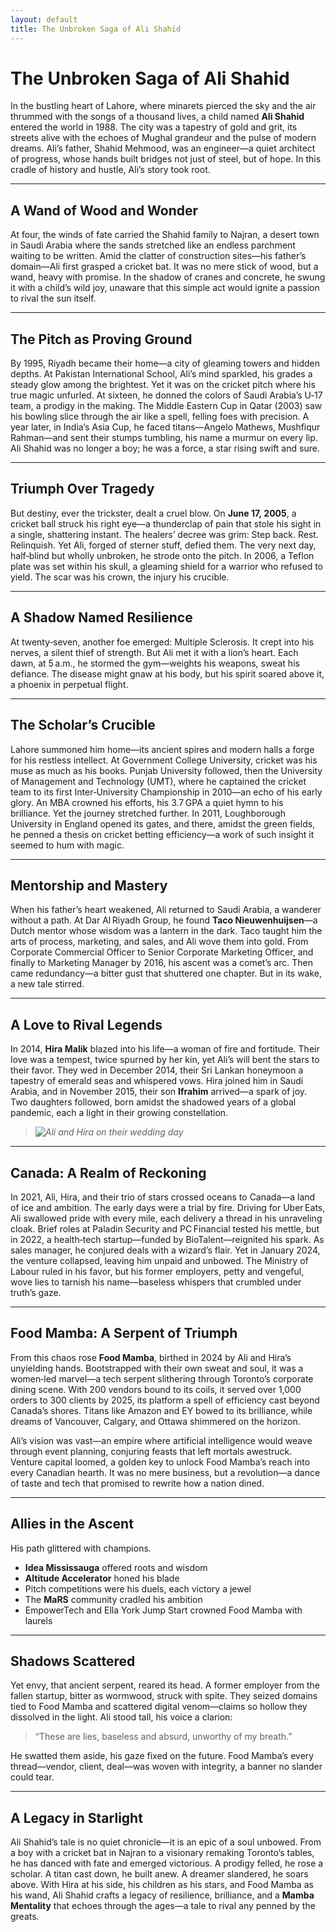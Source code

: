 ```yaml
---
layout: default
title: The Unbroken Saga of Ali Shahid
---
```


# The Unbroken Saga of Ali Shahid

In the bustling heart of Lahore, where minarets pierced the sky and the air thrummed with the songs of a thousand lives, a child named **Ali Shahid** entered the world in 1988. The city was a tapestry of gold and grit, its streets alive with the echoes of Mughal grandeur and the pulse of modern dreams. Ali’s father, Shahid Mehmood, was an engineer—a quiet architect of progress, whose hands built bridges not just of steel, but of hope. In this cradle of history and hustle, Ali’s story took root.

---

## A Wand of Wood and Wonder

At four, the winds of fate carried the Shahid family to Najran, a desert town in Saudi Arabia where the sands stretched like an endless parchment waiting to be written. Amid the clatter of construction sites—his father’s domain—Ali first grasped a cricket bat. It was no mere stick of wood, but a wand, heavy with promise. In the shadow of cranes and concrete, he swung it with a child’s wild joy, unaware that this simple act would ignite a passion to rival the sun itself.

---

## The Pitch as Proving Ground

By 1995, Riyadh became their home—a city of gleaming towers and hidden depths. At Pakistan International School, Ali’s mind sparkled, his grades a steady glow among the brightest. Yet it was on the cricket pitch where his true magic unfurled. At sixteen, he donned the colors of Saudi Arabia’s U‑17 team, a prodigy in the making. The Middle Eastern Cup in Qatar (2003) saw his bowling slice through the air like a spell, felling foes with precision. A year later, in India’s Asia Cup, he faced titans—Angelo Mathews, Mushfiqur Rahman—and sent their stumps tumbling, his name a murmur on every lip. Ali Shahid was no longer a boy; he was a force, a star rising swift and sure.

---

## Triumph Over Tragedy

But destiny, ever the trickster, dealt a cruel blow. On **June 17, 2005**, a cricket ball struck his right eye—a thunderclap of pain that stole his sight in a single, shattering instant. The healers’ decree was grim: Step back. Rest. Relinquish. Yet Ali, forged of sterner stuff, defied them. The very next day, half‑blind but wholly unbroken, he strode onto the pitch. In 2006, a Teflon plate was set within his skull, a gleaming shield for a warrior who refused to yield. The scar was his crown, the injury his crucible.

---

## A Shadow Named Resilience

At twenty‑seven, another foe emerged: Multiple Sclerosis. It crept into his nerves, a silent thief of strength. But Ali met it with a lion’s heart. Each dawn, at 5 a.m., he stormed the gym—weights his weapons, sweat his defiance. The disease might gnaw at his body, but his spirit soared above it, a phoenix in perpetual flight.

---

## The Scholar’s Crucible

Lahore summoned him home—its ancient spires and modern halls a forge for his restless intellect. At Government College University, cricket was his muse as much as his books. Punjab University followed, then the University of Management and Technology (UMT), where he captained the cricket team to its first Inter‑University Championship in 2010—an echo of his early glory. An MBA crowned his efforts, his 3.7 GPA a quiet hymn to his brilliance. Yet the journey stretched further. In 2011, Loughborough University in England opened its gates, and there, amidst the green fields, he penned a thesis on cricket betting efficiency—a work of such insight it seemed to hum with magic.

---

## Mentorship and Mastery

When his father’s heart weakened, Ali returned to Saudi Arabia, a wanderer without a path. At Dar Al Riyadh Group, he found **Taco Nieuwenhuijsen**—a Dutch mentor whose wisdom was a lantern in the dark. Taco taught him the arts of process, marketing, and sales, and Ali wove them into gold. From Corporate Commercial Officer to Senior Corporate Marketing Officer, and finally to Marketing Manager by 2016, his ascent was a comet’s arc. Then came redundancy—a bitter gust that shuttered one chapter. But in its wake, a new tale stirred.

---

## A Love to Rival Legends

In 2014, **Hira Malik** blazed into his life—a woman of fire and fortitude. Their love was a tempest, twice spurned by her kin, yet Ali’s will bent the stars to their favor. They wed in December 2014, their Sri Lankan honeymoon a tapestry of emerald seas and whispered vows. Hira joined him in Saudi Arabia, and in November 2015, their son **Ifrahim** arrived—a spark of joy. Two daughters followed, born amidst the shadowed years of a global pandemic, each a light in their growing constellation.

> _![Ali and Hira on their wedding day](path/to/wedding-photo.jpg)_

---

## Canada: A Realm of Reckoning

In 2021, Ali, Hira, and their trio of stars crossed oceans to Canada—a land of ice and ambition. The early days were a trial by fire. Driving for Uber Eats, Ali swallowed pride with every mile, each delivery a thread in his unraveling cloak. Brief roles at Paladin Security and PC Financial tested his mettle, but in 2022, a health‑tech startup—funded by BioTalent—reignited his spark. As sales manager, he conjured deals with a wizard’s flair. Yet in January 2024, the venture collapsed, leaving him unpaid and unbowed. The Ministry of Labour ruled in his favor, but his former employers, petty and vengeful, wove lies to tarnish his name—baseless whispers that crumbled under truth’s gaze.

---

## Food Mamba: A Serpent of Triumph

From this chaos rose **Food Mamba**, birthed in 2024 by Ali and Hira’s unyielding hands. Bootstrapped with their own sweat and soul, it was a women‑led marvel—a tech serpent slithering through Toronto’s corporate dining scene. With 200 vendors bound to its coils, it served over 1,000 orders to 300 clients by 2025, its platform a spell of efficiency cast beyond Canada’s shores. Titans like Amazon and EY bowed to its brilliance, while dreams of Vancouver, Calgary, and Ottawa shimmered on the horizon.

Ali’s vision was vast—an empire where artificial intelligence would weave through event planning, conjuring feasts that left mortals awestruck. Venture capital loomed, a golden key to unlock Food Mamba’s reach into every Canadian hearth. It was no mere business, but a revolution—a dance of taste and tech that promised to rewrite how a nation dined.

---

## Allies in the Ascent

His path glittered with champions.  
- **Idea Mississauga** offered roots and wisdom  
- **Altitude Accelerator** honed his blade  
- Pitch competitions were his duels, each victory a jewel  
- The **MaRS** community cradled his ambition  
- EmpowerTech and Ella York Jump Start crowned Food Mamba with laurels

---

## Shadows Scattered

Yet envy, that ancient serpent, reared its head. A former employer from the fallen startup, bitter as wormwood, struck with spite. They seized domains tied to Food Mamba and scattered digital venom—claims so hollow they dissolved in the light. Ali stood tall, his voice a clarion:

> “These are lies, baseless and absurd, unworthy of my breath.”

He swatted them aside, his gaze fixed on the future. Food Mamba’s every thread—vendor, client, deal—was woven with integrity, a banner no slander could tear.

---

## A Legacy in Starlight

Ali Shahid’s tale is no quiet chronicle—it is an epic of a soul unbowed. From a boy with a cricket bat in Najran to a visionary remaking Toronto’s tables, he has danced with fate and emerged victorious. A prodigy felled, he rose a scholar. A titan cast down, he built anew. A dreamer slandered, he soars above. With Hira at his side, his children as his stars, and Food Mamba as his wand, Ali Shahid crafts a legacy of resilience, brilliance, and a **Mamba Mentality** that echoes through the ages—a tale to rival any penned by the greats.

